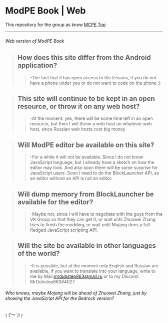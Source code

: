 # ModPE Book | Web
This repository for the group as know [MCPE Top](https://vk.com/mcpe_top)

---
###### Web version of ModPE Book

> ## How does this site differ from the Android application?
>> -The fact that it has open access to the lessons, if you do not have a phone under you or do not want to code on the phone :)

> ## This site will continue to be kept in an open resource, or throw it on any web host?
>> -At the moment: yes, there will be some time left in an open resource, but then I will throw a web host on whatever web host, since Russian web hosts cost big money

> ## Will ModPE editor be available on this site?
>> -For a while it will not be available. Since I do not know JavaScript language, but I already have a sketch on how the editor may look. And also soon there will be some surprise for JavaScript users. Soon I need to do the BlockLauncher API, as an editor without an API is not an editor.

> ## Will dump memory from BlockLauncher be available for the editor?
>> -Maybe not, since I will have to negotiate with the guys from the VK Group so that they can get it, or wait until Zhuowei Zhang tries to finish the modding, or wait until Mojang does a full-fledged JavaScript scripting API.

> ## Will the site be available in other languages of the world?
>> -It is possible, but at the moment only English and Russian are available, if you want to translate into your language, write to me by Mail:<mrdubstep863@mail.ru> or to my Discord: MrDubstep863#4027

###### Who knows, maybe Mojang will be ahead of Zhuowei Zhang, just by showing the JavaScript API for the Bedrock version?

┐(‘～`;)┌
